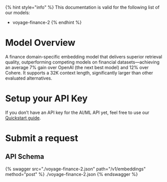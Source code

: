 [#references:start]: <> ({ "template": "openapi" })
{% hint style="info" %}
This documentation is valid for the following list of our models:
* voyage-finance-2
{% endhint %}

# Model Overview
A finance domain-specific embedding model that delivers superior retrieval quality, outperforming competing models on financial datasets—achieving an average 7% gain over OpenAI (the next best model) and 12% over Cohere. It supports a 32K context length, significantly larger than other evaluated alternatives. 

# Setup your API Key
If you don’t have an API key for the AI/ML API yet, feel free to use our [Quickstart guide](https://docs.aimlapi.com/quickstart/setting-up).

# Submit a request
## API Schema
{% swagger src="./voyage-finance-2.json" path="/v1/embeddings" method="post" %}
./voyage-finance-2.json
{% endswagger %}

[#references:end]: <> ({})